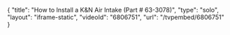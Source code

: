 {
    "title": "How to Install a K&N Air Intake (Part # 63-3078)",
    "type": "solo",
    "layout": "iframe-static",
    "videoId": "6806751",
    "url": "\/tvpembed\/6806751"
}